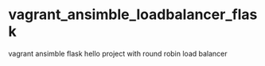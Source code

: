 # vagrant_ansimble_loadbalancer_flask
vagrant ansimble flask hello project with round robin load balancer 
